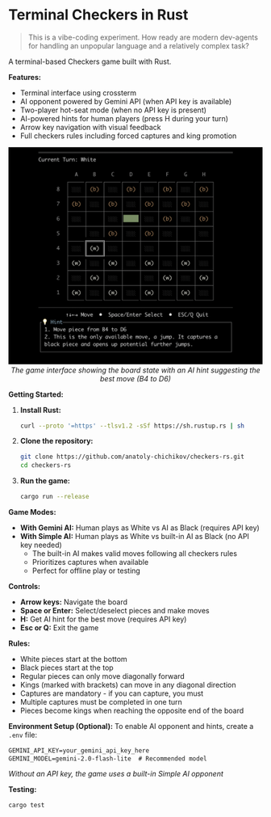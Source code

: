 # Terminal Checkers in Rust

> This is a vibe-coding experiment. 
> How ready are modern dev-agents for handling an unpopular language and a relatively complex task?

A terminal-based Checkers game built with Rust.

**Features:**
- Terminal interface using crossterm
- AI opponent powered by Gemini API (when API key is available)
- Two-player hot-seat mode (when no API key is present)
- AI-powered hints for human players (press H during your turn)
- Arrow key navigation with visual feedback
- Full checkers rules including forced captures and king promotion

<div align="center">
  <img src="img/game-with-hint.png" alt="img" width="600">
  <br>
  <em>The game interface showing the board state with an AI hint suggesting the best move (B4 to D6)</em>
</div>

**Getting Started:**

1. **Install Rust:**
   ```bash
   curl --proto '=https' --tlsv1.2 -sSf https://sh.rustup.rs | sh
   ```
   
2. **Clone the repository:**
   ```bash
   git clone https://github.com/anatoly-chichikov/checkers-rs.git
   cd checkers-rs
   ```
   
3. **Run the game:**
   ```bash
   cargo run --release
   ```

**Game Modes:**
- **With Gemini AI:** Human plays as White vs AI as Black (requires API key)
- **With Simple AI:** Human plays as White vs built-in AI as Black (no API key needed)
  - The built-in AI makes valid moves following all checkers rules
  - Prioritizes captures when available
  - Perfect for offline play or testing

**Controls:**
- **Arrow keys:** Navigate the board
- **Space or Enter:** Select/deselect pieces and make moves
- **H:** Get AI hint for the best move (requires API key)
- **Esc or Q:** Exit the game

**Rules:**
- White pieces start at the bottom
- Black pieces start at the top
- Regular pieces can only move diagonally forward
- Kings (marked with brackets) can move in any diagonal direction
- Captures are mandatory - if you can capture, you must
- Multiple captures must be completed in one turn
- Pieces become kings when reaching the opposite end of the board

**Environment Setup (Optional):**
To enable AI opponent and hints, create a `.env` file:
```env
GEMINI_API_KEY=your_gemini_api_key_here
GEMINI_MODEL=gemini-2.0-flash-lite  # Recommended model
```
*Without an API key, the game uses a built-in Simple AI opponent*

**Testing:**
```bash
cargo test
```